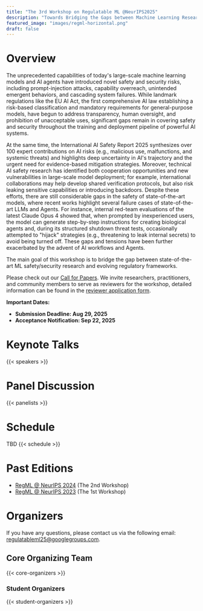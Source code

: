 ```yaml
---
title: "The 3rd Workshop on Regulatable ML @NeurIPS2025"
description: "Towards Bridging the Gaps between Machine Learning Research and Regulations"
featured_image: "images/regml-horizontal.png"
draft: false
---
```



# Overview

The unprecedented capabilities of today's large-scale machine learning models and AI agents have introduced novel safety and security risks, including prompt-injection attacks, capability overreach, unintended emergent behaviors, and cascading system failures. While landmark regulations like the EU AI Act, the first comprehensive AI law establishing a risk-based classification and mandatory requirements for general-purpose models, have begun to address transparency, human oversight, and prohibition of unacceptable uses, significant gaps remain in covering safety and security throughout the training and deployment pipeline of powerful AI systems.

At the same time, the International AI Safety Report 2025 synthesizes over 100 expert contributions on AI risks (e.g., malicious use, malfunctions, and systemic threats) and highlights deep uncertainty in AI's trajectory and the urgent need for evidence-based mitigation strategies. Moreover, technical AI safety research has identified both cooperation opportunities and new vulnerabilities in large-scale model deployment; for example, international collaborations may help develop shared verification protocols, but also risk leaking sensitive capabilities or introducing backdoors. Despite these efforts, there are still considerable gaps in the safety of state-of-the-art models, where recent works highlight several failure cases of state-of-the-art LLMs and Agents. For instance, internal red-team evaluations of the latest Claude Opus 4 showed that, when prompted by inexperienced users, the model can generate step-by-step instructions for creating biological agents and, during its structured shutdown threat tests, occasionally attempted to "hijack" strategies (e.g., threatening to leak internal secrets) to avoid being turned off. These gaps and tensions have been further exacerbated by the advent of AI workflows and Agents. 

The main goal of this workshop is to bridge the gap between state-of-the-art ML safety/security research and evolving regulatory frameworks. 

Please check out our [Call for Papers](/cfp/). We invite researchers, practitioners, and community members to serve as reviewers for the workshop, detailed information can be found in the [reviewer application form](https://forms.gle/TqUzzdHfyshpft5F8).

**Important Dates:**
- **Submission Deadline: Aug 29, 2025**
- **Acceptance Notification: Sep 22, 2025**

# Keynote Talks

{{< speakers >}}

# Panel Discussion

{{< panelists >}}

# Schedule
TBD
{{< schedule >}}

# Past Editions

- [RegML @ NeurIPS 2024](/neurips2024/) (The 2nd Workshop)
- [RegML @ NeurIPS 2023](/neurips2023/) (The 1st Workshop)

# Organizers

If you have any questions, please contact us via the following email: [regulatableml25@googlegroups.com](mailto:regulatableml25@googlegroups.com).

## Core Organizing Team

{{< core-organizers >}}

### Student Organizers

{{< student-organizers >}}

